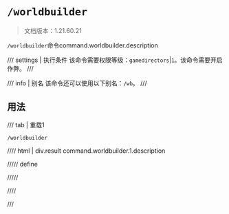 # `/worldbuilder`

> 文档版本：1.21.60.21

`/worldbuilder`命令command.worldbuilder.description

/// settings | 执行条件
该命令需要权限等级：`gamedirectors`|`1`。该命令需要开启作弊。
///

/// info | 别名
该命令还可以使用以下别名：`/wb`。
///

## 用法

/// tab | 重载1
```mcfunction
/worldbuilder
```

//// html | div.result
command.worldbuilder.1.description

///// define

/////

////

///
